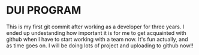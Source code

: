 # DUI PROGRAM

This is my first git commit after working as a developer for three years. I ended up undestanding how important it is for me to get acquainted with github when I have to start working with a team now. It's fun actually, and as time goes on. I will be doing lots of project and uploading to github now!!
